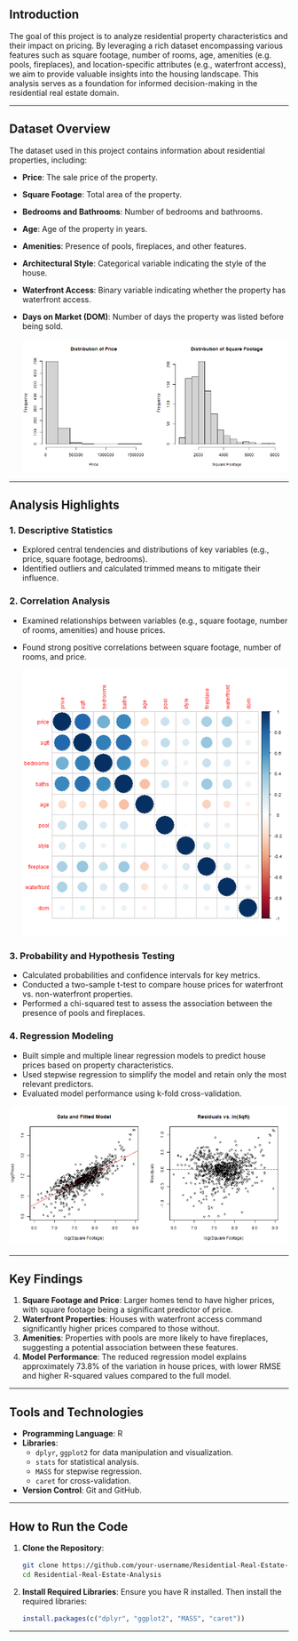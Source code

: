 

## Introduction

The goal of this project is to analyze residential property characteristics and their impact on pricing. By leveraging a rich dataset encompassing various features such as square footage, number of rooms, age, amenities (e.g. pools, fireplaces), and location-specific attributes (e.g., waterfront access), we aim to provide valuable insights into the housing landscape. This analysis serves as a foundation for informed decision-making in the residential real estate domain.

---

## Dataset Overview

The dataset used in this project contains information about residential properties, including:

- **Price**: The sale price of the property.
- **Square Footage**: Total area of the property.
- **Bedrooms and Bathrooms**: Number of bedrooms and bathrooms.
- **Age**: Age of the property in years.
- **Amenities**: Presence of pools, fireplaces, and other features.
- **Architectural Style**: Categorical variable indicating the style of the house.
- **Waterfront Access**: Binary variable indicating whether the property has waterfront access.
- **Days on Market (DOM)**: Number of days the property was listed before being sold.

  ![Histograms](Visualisation/histograms.png)
---

## Analysis Highlights

### 1. **Descriptive Statistics**
   - Explored central tendencies and distributions of key variables (e.g., price, square footage, bedrooms).
   - Identified outliers and calculated trimmed means to mitigate their influence.

### 2. **Correlation Analysis**
   - Examined relationships between variables (e.g., square footage, number of rooms, amenities) and house prices.
   - Found strong positive correlations between square footage, number of rooms, and price.

     ![correlation_plot](Visualisation/correlation_plot.png)

### 3. **Probability and Hypothesis Testing**
   - Calculated probabilities and confidence intervals for key metrics.
   - Conducted a two-sample t-test to compare house prices for waterfront vs. non-waterfront properties.
   - Performed a chi-squared test to assess the association between the presence of pools and fireplaces.

### 4. **Regression Modeling**
   - Built simple and multiple linear regression models to predict house prices based on property characteristics.
   - Used stepwise regression to simplify the model and retain only the most relevant predictors.
   - Evaluated model performance using k-fold cross-validation.

  ![scatter_residuals](Visualisation/scatter_residuals.png)

---

## Key Findings

1. **Square Footage and Price**: Larger homes tend to have higher prices, with square footage being a significant predictor of price.
2. **Waterfront Properties**: Houses with waterfront access command significantly higher prices compared to those without.
3. **Amenities**: Properties with pools are more likely to have fireplaces, suggesting a potential association between these features.
4. **Model Performance**: The reduced regression model explains approximately 73.8% of the variation in house prices, with lower RMSE and higher R-squared values compared to the full model.

---

## Tools and Technologies

- **Programming Language**: R
- **Libraries**:
  - `dplyr`, `ggplot2` for data manipulation and visualization.
  - `stats` for statistical analysis.
  - `MASS` for stepwise regression.
  - `caret` for cross-validation.
- **Version Control**: Git and GitHub.

---

## How to Run the Code

1. **Clone the Repository**:
   ```bash
   git clone https://github.com/your-username/Residential-Real-Estate-Analysis.git
   cd Residential-Real-Estate-Analysis
   ```

2. **Install Required Libraries**:
   Ensure you have R installed. Then install the required libraries:
   ```R
   install.packages(c("dplyr", "ggplot2", "MASS", "caret"))
   ```
---

